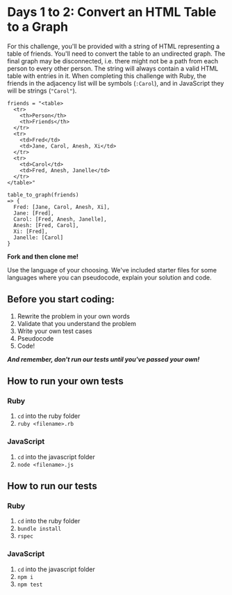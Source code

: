# Days 1 to 2: Convert an HTML Table to a Graph

For this challenge, you'll be provided with a string of HTML representing a table of friends. You'll need to convert the table to an undirected graph. The final graph may be disconnected, i.e. there might not be a path from each person to every other person. The string will always contain a valid HTML table with entries in it. When completing this challenge with Ruby, the friends in the adjacency list will be symbols (`:Carol`), and in JavaScript they will be strings (`"Carol"`).

```
friends = "<table>
  <tr>
    <th>Person</th>
    <th>Friends</th>
  </tr>
  <tr>
    <td>Fred</td>
    <td>Jane, Carol, Anesh, Xi</td>
  </tr>
  <tr>
    <td>Carol</td>
    <td>Fred, Anesh, Janelle</td>
  </tr>
</table>"

table_to_graph(friends)
=> {
  Fred: [Jane, Carol, Anesh, Xi],
  Jane: [Fred],
  Carol: [Fred, Anesh, Janelle],
  Anesh: [Fred, Carol],
  Xi: [Fred],
  Janelle: [Carol]
}
```

**Fork and then clone me!**

Use the language of your choosing. We've included starter files for some languages where you can pseudocode, explain your solution and code.

## Before you start coding:

1. Rewrite the problem in your own words
2. Validate that you understand the problem
3. Write your own test cases
4. Pseudocode
5. Code!

**_And remember, don't run our tests until you've passed your own!_**

## How to run your own tests

### Ruby

1. `cd` into the ruby folder
2. `ruby <filename>.rb`

### JavaScript

1. `cd` into the javascript folder
2. `node <filename>.js`

## How to run our tests

### Ruby

1. `cd` into the ruby folder
2. `bundle install`
3. `rspec`

### JavaScript

1. `cd` into the javascript folder
2. `npm i`
3. `npm test`
